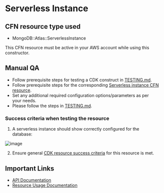 # Serverless Instance

## CFN resource type used
- MongoDB::Atlas::ServerlessInstance

This CFN resource must be active in your AWS account while using this constructor.

## Manual QA
- Follow prerequisite steps for testing a CDK construct in [TESTING.md](../../../TESTING.md).
- Follow prerequisite steps for the corresponding [Serverless instance CFN resource](https://github.com/mongodb/mongodbatlas-cloudformation-resources/blob/master/cfn-resources/serverless-instance/test/README.md).
- Set any additional required configuration options/parameters as per your needs.
- Please follow the steps in [TESTING.md](../../../TESTING.md).


### Success criteria when testing the resource
1. A serverless instance should show correctly configured for the database:

![image](https://user-images.githubusercontent.com/122359335/228200365-6e5950d8-1284-426c-97c8-57a6b24181d6.png)

2. Ensure general [CDK resource success criteria](../../../TESTING.md) for this resource is met.

## Important Links
- [API Documentation](https://www.mongodb.com/docs/api/doc/atlas-admin-api-v2/group/endpoint-serverless-instances)
- [Resource Usage Documentation](https://www.mongodb.com/docs/atlas/tutorial/create-serverless-instance/)